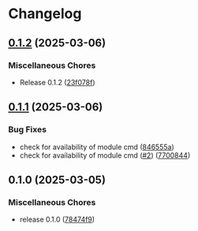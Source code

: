 # Changelog

## [0.1.2](https://github.com/snakemake/snakemake-software-deployment-plugin-envmodules/compare/v0.1.1...v0.1.2) (2025-03-06)


### Miscellaneous Chores

* Release 0.1.2 ([23f078f](https://github.com/snakemake/snakemake-software-deployment-plugin-envmodules/commit/23f078f04ad41b9e8d7eedab470e278992ed16f0))

## [0.1.1](https://github.com/snakemake/snakemake-software-deployment-plugin-envmodules/compare/v0.1.0...v0.1.1) (2025-03-06)


### Bug Fixes

* check for availability of module cmd ([846555a](https://github.com/snakemake/snakemake-software-deployment-plugin-envmodules/commit/846555ade79603eb4bdd26ce527066ce3540f577))
* check for availability of module cmd ([#2](https://github.com/snakemake/snakemake-software-deployment-plugin-envmodules/issues/2)) ([7700844](https://github.com/snakemake/snakemake-software-deployment-plugin-envmodules/commit/77008445d7be73d1f8944b3eb1d6924d0c6798d3))

## 0.1.0 (2025-03-05)


### Miscellaneous Chores

* release 0.1.0 ([78474f9](https://github.com/snakemake/snakemake-software-deployment-plugin-envmodules/commit/78474f9f05af6d544f059e506e85a57e8ae75bd3))
